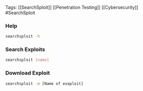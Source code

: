Tags: [[SearchSploit]] [[Penetration Testing]] [[Cybersecurity]] #SearchSploit

### Help 

```Bash 
searchsploit -h
```

### Search Exploits

```Bash
searchsploit [name]
```

### Download Exploit 

```Bash
searchsploit -m [Name of exaploit]
```


